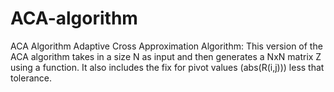 # ACA-algorithm
ACA Algorithm
Adaptive Cross Approximation Algorithm: 
This version of the ACA algorithm takes in a size N as input and then generates a NxN matrix Z using a function.
It also includes the fix for pivot values (abs(R(i,j))) less that tolerance.
